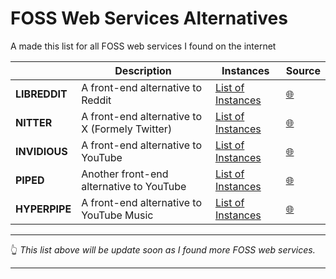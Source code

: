 # FOSS Web Services Alternatives

A made this list for all FOSS web services I found on the internet

|          | Description | Instances | Source |
|----------|-------------|-----------|--------|
| **LIBREDDIT**| A front-end alternative to Reddit | [List of Instances](https://github.com/libreddit/libreddit-instances/blob/master/instances.md) | [🌐](https://github.com/libreddit/libreddit) |
| **NITTER** | A front-end alternative to X (Formely Twitter) | [List of Instances](https://github.com/zedeus/nitter/wiki/Instances) | [🌐](https://github.com/zedeus/nitter) |
| **INVIDIOUS** | A front-end alternative to YouTube | [List of Instances](https://docs.invidious.io/instances/) | [🌐](https://github.com/iv-org) |
| **PIPED** | Another front-end alternative to YouTube | [List of Instances](https://github.com/TeamPiped/Piped/wiki/Instances) | [🌐](https://github.com/TeamPiped/Piped) |
| **HYPERPIPE** | A front-end alternative to YouTube Music | [List of Instances](https://hyperpipe.codeberg.page/) | [🌐](https://codeberg.org/Hyperpipe/Hyperpipe) |

---

👆  _This list above will be update soon as I found more FOSS web services._

---
